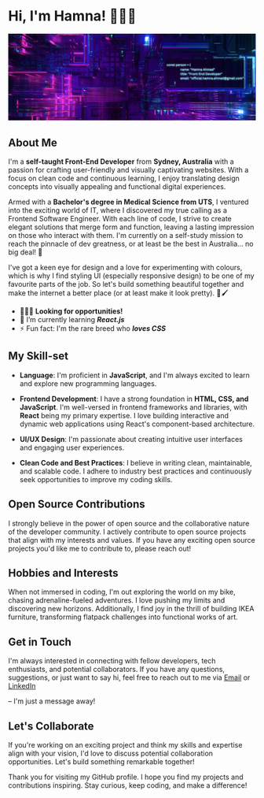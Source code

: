 # Hi, I'm Hamna! 🙋🏽‍♀️

![Sample Image](Banner.png)

## About Me

I'm a **self-taught Front-End Developer** from **Sydney, Australia** with a passion for crafting user-friendly and visually captivating websites. With a focus on clean code and continuous learning, I enjoy translating design concepts into visually appealing and functional digital experiences.

Armed with a **Bachelor's degree in Medical Science from UTS**, I ventured into the exciting world of IT, where I discovered my true calling as a Frontend Software Engineer. With each line of code, I strive to create elegant solutions that merge form and function, leaving a lasting impression on those who interact with them. I'm currently on a self-study mission to reach the pinnacle of dev greatness, or at least be the best in Australia... no big deal! 💪

I've got a keen eye for design and a love for experimenting with colours, which is why I find styling UI (especially responsive design) to be one of my favourite parts of the job. So let's build something beautiful together and make the internet a better place (or at least make it look pretty). 🎨🖌

- 👩🏽‍💻 **Looking for opportunities!**
- 🌱 I’m currently learning **_React.js_**
- ⚡️ Fun fact: I'm the rare breed who **_loves CSS_**

## My Skill-set

- **Language**: I'm proficient in **JavaScript**, and I'm always excited to learn and explore new programming languages.

- **Frontend Development**: I have a strong foundation in **HTML, CSS, and JavaScript**. I'm well-versed in frontend frameworks and libraries, with **React** being my primary expertise. I love building interactive and dynamic web applications using React's component-based architecture.

- **UI/UX Design**: I'm passionate about creating intuitive user interfaces and engaging user experiences. 

- **Clean Code and Best Practices**: I believe in writing clean, maintainable, and scalable code. I adhere to industry best practices and continuously seek opportunities to improve my coding skills.

## Open Source Contributions

I strongly believe in the power of open source and the collaborative nature of the developer community. I actively contribute to open source projects that align with my interests and values. If you have any exciting open source projects you'd like me to contribute to, please reach out!

## Hobbies and Interests

When not immersed in coding, I'm out exploring the world on my bike, chasing adrenaline-fueled adventures. I love pushing my limits and discovering new horizons. Additionally, I find joy in the thrill of building IKEA furniture, transforming flatpack challenges into functional works of art.

## Get in Touch

I'm always interested in connecting with fellow developers, tech enthusiasts, and potential collaborators. If you have any questions, suggestions, or just want to say hi, feel free to reach out to me via [Email](mailto:official.hamna.ahmad@gmail.com) or [LinkedIn](https://www.linkedin.com/in/hamna-ahmad-6972a415a/)

 – I'm just a message away!

## Let's Collaborate

If you're working on an exciting project and think my skills and expertise align with your vision, I'd love to discuss potential collaboration opportunities. Let's build something remarkable together!

Thank you for visiting my GitHub profile. I hope you find my projects and contributions inspiring. Stay curious, keep coding, and make a difference!

